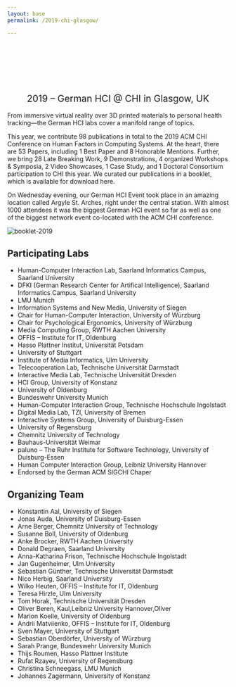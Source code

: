 ```yaml
---
layout: base
permalink: /2019-chi-glasgow/

---
```

<br>
<br>
<br>
<br>
<br>
<h2 style="font-weight: 400; text-align: center">2019 – German HCI @ CHI in Glasgow, UK</h2>

From immersive virtual reality over 3D printed materials to personal health tracking—the German HCI labs cover a manifold range of topics.

This year, we contribute 98 publications in total to the 2019 ACM CHI Conference on Human Factors in Computing Systems. At the heart, there are 53 Papers, including 1 Best Paper and 8 Honorable Mentions. Further, we bring 28 Late Breaking Work, 9 Demonstrations, 4 organized Workshops & Symposia, 2 Video Showcases, 1 Case Study, and 1 Doctoral Consortium participation to CHI this year. We curated our publications in a booklet, which is available for download here.

On Wednesday evening, our German HCI Event took place in an amazing location called Argyle St. Arches, right under the central station. With almost 1000 attendees it was the biggest German HCI event so far as well as one of the biggest network event co-located with the ACM CHI conference.

![booklet-2019](https://user-images.githubusercontent.com/111348509/234111620-2e57156f-0b32-4eef-877b-0ccd6ff03c34.jpg)

## Participating Labs
- Human-Computer Interaction Lab, Saarland Informatics Campus, Saarland University
- DFKI (German Research Center for Artifical Intelligence), Saarland Informatics Campus, Saarland University
- LMU Munich
- Information Systems and New Media, University of Siegen
- Chair for Human-Computer Interaction, University of Würzburg
- Chair for Psychological Ergonomics, University of Würzburg
- Media Computing Group, RWTH Aachen University
- OFFIS – Institute for IT, Oldenburg
- Hasso Plattner Institut, Universität Potsdam
- University of Stuttgart
- Institute of Media Informatics, Ulm University
- Telecooperation Lab, Technische Universität Darmstadt
- Interactive Media Lab, Technische Universität Dresden
- HCI Group, University of Konstanz
- University of Oldenburg
- Bundeswehr University Munich
- Human-Computer Interaction Group, Technische Hochschule Ingolstadt
- Digital Media Lab, TZI, University of Bremen
- Interactive Systems Group, University of Duisburg-Essen
- University of Regensburg
- Chemnitz University of Technology
- Bauhaus-Universität Weimar
- paluno – The Ruhr Institute for Software Technology, University of Duisburg-Essen
- Human Computer Interaction Group, Leibniz University Hannover
- Endorsed by the German ACM SIGCHI Chaper
## Organizing Team
- Konstantin Aal, University of Siegen
- Jonas Auda, University of Duisburg-Essen
- Arne Berger, Chemnitz University of Technology
- Susanne Boll, University of Oldenburg
- Anke Brocker, RWTH Aachen University
- Donald Degraen, Saarland University
- Anna-Katharina Frison, Technische Hochschule Ingolstadt
- Jan Gugenheimer, Ulm University
- Sebastian Günther, Technische Universität Darmstadt
- Nico Herbig, Saarland University
- Wilko Heuten, OFFIS – Institute for IT, Oldenburg
- Teresa Hirzle, Ulm University
- Tom Horak, Technische Universität Dresden
- Oliver Beren, Kaul,Leibniz University Hannover,Oliver
- Marion Koelle, University of Oldenburg
- Andrii Matviienko, OFFIS – Institute for IT, Oldenburg
- Sven Mayer, University of Stuttgart
- Sebastian Oberdörfer, University of Würzburg
- Sarah Prange, Bundeswehr University Munich
- Thijs Roumen, Hasso Plattner Institute
- Rufat Rzayev, University of Regensburg
- Christina Schneegass, LMU Munich
- Johannes Zagermann, University of Konstanz

